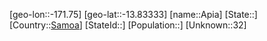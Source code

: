 ﻿---
location: [-13.83333,-171.75]
type: City
tags:
- geo/City


SpocWebEntityId: 35948
isDeleted: false
confidential: public

---
[geo-lon::-171.75]
[geo-lat::-13.83333]
[name::Apia]
[State::]
[Country::[Samoa](geo/Continent/Oceania/Samoa.md)]
[StateId::]
[Population::]
[Unknown::32]

